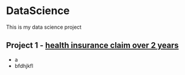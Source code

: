 # DataScience

This is my data science project

## Project 1 - [health insurance claim over 2 years](https://github.com/Louieisme/DataScience/tree/main/assignment1)
- a
- bfdhjkfl